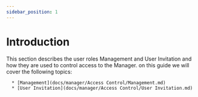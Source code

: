 ```yaml
---
sidebar_position: 1
---
```


# Introduction
This section describes the user roles Management and User Invitation and how they are used to control access to the Manager. on this guide we will cover the following topics:
    
      * [Management](docs/manager/Access Control/Management.md)
      * [User Invitation](docs/manager/Access Control/User Invitation.md)
      